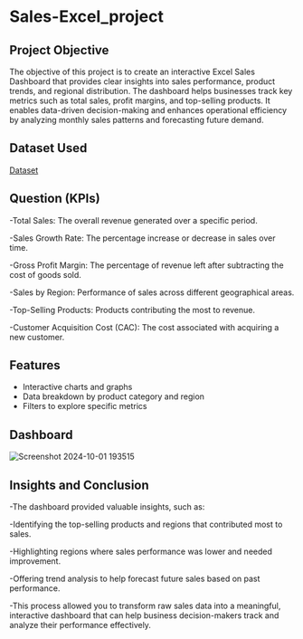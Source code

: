 # Sales-Excel_project

## Project Objective

The objective of this project is to create an interactive Excel Sales Dashboard that provides clear insights into sales performance, product trends, and regional distribution. The dashboard helps businesses track key metrics such as total sales, profit margins, and top-selling products. It enables data-driven decision-making and enhances operational efficiency by analyzing monthly sales patterns and forecasting future demand.

## Dataset Used

<a href="https://github.com/shivanipati/Sale---Excel_project/blob/main/Sales-Dashboard-practice.xlsx">Dataset<a/>

## Question (KPIs)

-Total Sales: The overall revenue generated over a specific period.

-Sales Growth Rate: The percentage increase or decrease in sales over time.

-Gross Profit Margin: The percentage of revenue left after subtracting the cost of goods sold.

-Sales by Region: Performance of sales across different geographical areas.

-Top-Selling Products: Products contributing the most to revenue.

-Customer Acquisition Cost (CAC): The cost associated with acquiring a new customer.

## Features
- Interactive charts and graphs
- Data breakdown by product category and region
- Filters to explore specific metrics
  
## Dashboard

![Screenshot 2024-10-01 193515](https://github.com/user-attachments/assets/b0a9ced0-e1d2-4e0f-8f2e-d31b4d99fdb7)

## Insights and Conclusion

-The dashboard provided valuable insights, such as:

-Identifying the top-selling products and regions that contributed most to sales.

-Highlighting regions where sales performance was lower and needed improvement.

-Offering trend analysis to help forecast future sales based on past performance.

-This process allowed you to transform raw sales data into a meaningful, interactive dashboard that can help business decision-makers track and analyze their performance effectively.





  
